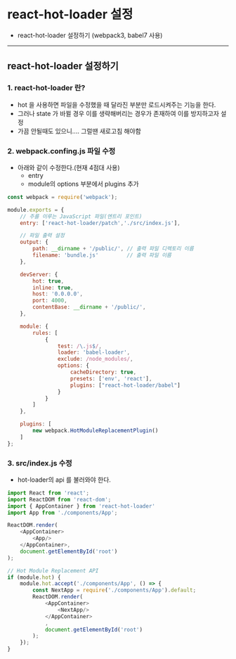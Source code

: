 # react-hot-loader 설정
  - react-hot-loader 설정하기 (webpack3, babel7 사용)

---

## react-hot-loader 설정하기
  ### 1. react-hot-loader 란?
  - hot 을 사용하면 파일을 수정했을 때 달라진 부분만 로드시켜주는 기능을 한다.
  - 그러나 state 가 바뀔 경우 이를 생략해버리는 경우가 존재하여 이를 방지하고자 설정
  - 가끔 안될때도 있으니.... 그럴땐 새로고침 해야함

  ### 2. webpack.confing.js 파일 수정
  - 아래와 같이 수정한다.(현재 4점대 사용)
    - entry
    - module의 options 부분에서 plugins 추가

  ```javascript
  const webpack = require('webpack');

  module.exports = {
      // 주를 이루는 JavaScript 파일(엔트리 포인트)
      entry: ['react-hot-loader/patch','./src/index.js'],

      // 파일 출력 설정
      output: {
          path: __dirname + '/public/', // 출력 파일 디렉토리 이름
          filename: 'bundle.js'         // 출력 파일 이름
      },

      devServer: {
          hot: true,
          inline: true,
          host: '0.0.0.0',
          port: 4000,
          contentBase: __dirname + '/public/',
      },

      module: {
          rules: [
              {
                  test: /\.js$/,
                  loader: 'babel-loader',
                  exclude: /node_modules/,
                  options: {
                      cacheDirectory: true,
                      presets: ['env', 'react'],
                      plugins: ["react-hot-loader/babel"]
                  }
              }
          ]
      },

      plugins: [
          new webpack.HotModuleReplacementPlugin()
      ]
  };
  ```

  ### 3. src/index.js 수정
  - hot-loader의 api 를 불러와야 한다.

  ```javascript
  import React from 'react';
  import ReactDOM from 'react-dom';
  import { AppContainer } from 'react-hot-loader'
  import App from './components/App';

  ReactDOM.render(
      <AppContainer>
          <App/>
      </AppContainer>,
      document.getElementById('root')
  );

  // Hot Module Replacement API
  if (module.hot) {
      module.hot.accept('./components/App', () => {
          const NextApp = require('./components/App').default;
          ReactDOM.render(
              <AppContainer>
                  <NextApp/>
              </AppContainer>
              ,
              document.getElementById('root')
          );
      });
  }
  ```
